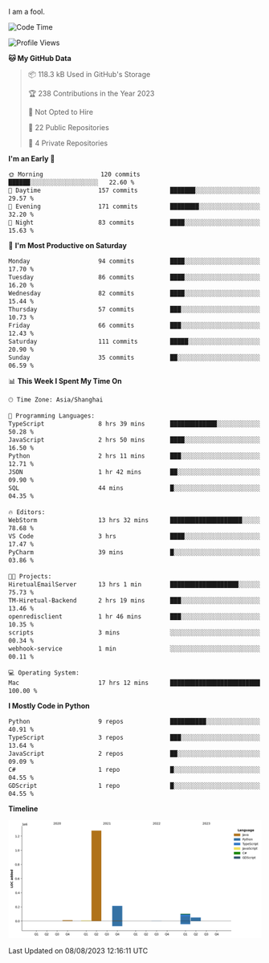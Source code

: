 I am a fool.

<!--START_SECTION:waka-->
![Code Time](http://img.shields.io/badge/Code%20Time-597%20hrs%205%20mins-blue)

![Profile Views](http://img.shields.io/badge/Profile%20Views-2-blue)

**🐱 My GitHub Data** 

> 📦 118.3 kB Used in GitHub's Storage 
 > 
> 🏆 238 Contributions in the Year 2023
 > 
> 🚫 Not Opted to Hire
 > 
> 📜 22 Public Repositories 
 > 
> 🔑 4 Private Repositories 
 > 
**I'm an Early 🐤** 

```text
🌞 Morning                120 commits         ██████░░░░░░░░░░░░░░░░░░░   22.60 % 
🌆 Daytime                157 commits         ███████░░░░░░░░░░░░░░░░░░   29.57 % 
🌃 Evening                171 commits         ████████░░░░░░░░░░░░░░░░░   32.20 % 
🌙 Night                  83 commits          ████░░░░░░░░░░░░░░░░░░░░░   15.63 % 
```
📅 **I'm Most Productive on Saturday** 

```text
Monday                   94 commits          ████░░░░░░░░░░░░░░░░░░░░░   17.70 % 
Tuesday                  86 commits          ████░░░░░░░░░░░░░░░░░░░░░   16.20 % 
Wednesday                82 commits          ████░░░░░░░░░░░░░░░░░░░░░   15.44 % 
Thursday                 57 commits          ███░░░░░░░░░░░░░░░░░░░░░░   10.73 % 
Friday                   66 commits          ███░░░░░░░░░░░░░░░░░░░░░░   12.43 % 
Saturday                 111 commits         █████░░░░░░░░░░░░░░░░░░░░   20.90 % 
Sunday                   35 commits          ██░░░░░░░░░░░░░░░░░░░░░░░   06.59 % 
```


📊 **This Week I Spent My Time On** 

```text
🕑︎ Time Zone: Asia/Shanghai

💬 Programming Languages: 
TypeScript               8 hrs 39 mins       █████████████░░░░░░░░░░░░   50.28 % 
JavaScript               2 hrs 50 mins       ████░░░░░░░░░░░░░░░░░░░░░   16.50 % 
Python                   2 hrs 11 mins       ███░░░░░░░░░░░░░░░░░░░░░░   12.71 % 
JSON                     1 hr 42 mins        ██░░░░░░░░░░░░░░░░░░░░░░░   09.90 % 
SQL                      44 mins             █░░░░░░░░░░░░░░░░░░░░░░░░   04.35 % 

🔥 Editors: 
WebStorm                 13 hrs 32 mins      ████████████████████░░░░░   78.68 % 
VS Code                  3 hrs               ████░░░░░░░░░░░░░░░░░░░░░   17.47 % 
PyCharm                  39 mins             █░░░░░░░░░░░░░░░░░░░░░░░░   03.86 % 

🐱‍💻 Projects: 
HiretualEmailServer      13 hrs 1 min        ███████████████████░░░░░░   75.73 % 
TM-Hiretual-Backend      2 hrs 19 mins       ███░░░░░░░░░░░░░░░░░░░░░░   13.46 % 
openredisclient          1 hr 46 mins        ███░░░░░░░░░░░░░░░░░░░░░░   10.35 % 
scripts                  3 mins              ░░░░░░░░░░░░░░░░░░░░░░░░░   00.34 % 
webhook-service          1 min               ░░░░░░░░░░░░░░░░░░░░░░░░░   00.11 % 

💻 Operating System: 
Mac                      17 hrs 12 mins      █████████████████████████   100.00 % 
```

**I Mostly Code in Python** 

```text
Python                   9 repos             ██████████░░░░░░░░░░░░░░░   40.91 % 
TypeScript               3 repos             ███░░░░░░░░░░░░░░░░░░░░░░   13.64 % 
JavaScript               2 repos             ██░░░░░░░░░░░░░░░░░░░░░░░   09.09 % 
C#                       1 repo              █░░░░░░░░░░░░░░░░░░░░░░░░   04.55 % 
GDScript                 1 repo              █░░░░░░░░░░░░░░░░░░░░░░░░   04.55 % 
```



**Timeline**

![Lines of Code chart](https://raw.githubusercontent.com/VeejaLiu/VeejaLiu/master/assets/bar_graph.png)


 Last Updated on 08/08/2023 12:16:11 UTC
<!--END_SECTION:waka-->
